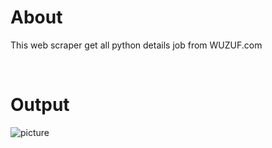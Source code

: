# About 

This web scraper get all python details job from WUZUF.com

<br>

# Output

![picture](https://i.imgur.com/K2p2QZb.png)

<br>
